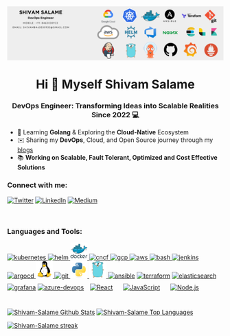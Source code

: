 <div>
<img align="center" src="banner.png">
</div>
<a href="https:&#x2F;&#x2F;www.canva.com&#x2F;design&#x2F;DAGSc8CXPDU&#x2F;iePAlKTJQOEdoucKuc1kNg&#x2F;view?utm_content=DAGSc8CXPDU&amp;utm_campaign=designshare&amp;utm_medium=embeds&amp;utm_source=link" target="_blank" rel="noopener"></a>
<h1 align="center">Hi 👋 Myself Shivam Salame</h1>
<h3 align="center">DevOps Engineer: Transforming Ideas into Scalable Realities Since 2022 💻 </h3>

- 🌱 Learning **Golang** & Exploring the **Cloud-Native** Ecosystem
- ✉️ Sharing my **DevOps**, Cloud, and Open Source journey through my [blogs](https://linktr.ee/shivamsalame)
- 📚 **Working on Scalable, Fault Tolerant, Optimized and Cost Effective Solutions**

<h3 align="left">Connect with me:</h3>

[![Twitter](https://img.shields.io/badge/Twitter-%231DA1F2.svg?style=for-the-badge&logo=Twitter&logoColor=white)](https://twitter.com/SalameShivam)
[![LinkedIn](https://img.shields.io/badge/linkedin-%230077B5.svg?style=for-the-badge&logo=linkedin&logoColor=white)](https://www.linkedin.com/in/shivamsalame/)
[![Medium](https://img.shields.io/badge/Medium-12100E?style=for-the-badge&logo=medium&logoColor=blue)](https://shivamsalame.medium.com/)

<!-- ## My Latest Blog Posts 👇 -->
<!-- HASHNODE_BLOG:START -->
<!-- <p align="left">
<a href="https://www.cloudraft.io/blog/migrating-vms-to-kubernetes-with-kubevirt?utm_source=blog&utm_medium=social&utm_campaign=kubevirt"><img src="https://github.com/YashPimple/YashPimple/assets/97302447/16acb995-7974-4c15-9e7a-a4c21edcb91b" alt="AWS-CodePipeline" width="250px" align="left" /></a>
<a href="https://www.cloudraft.io/blog/migrating-vms-to-kubernetes-with-kubevirt?utm_source=blog&utm_medium=social&utm_campaign=kubevirt"><strong>Migrating VMs to Kubernetes with Kubevirt</strong></a>
<br/> Hello everyone! 👋 In this blog, we gonna see how KubeVirt is revolutionizing IT infrastructure by seamlessly integrating VM-based workloads into Kubernetes clusters. The blog also explores the challenges of migrating VMs to Kubernetes, the role of KubeVirt in bridging the gap, and practical insights for successful migration.
</p>

</br></br>

<p align="left">
<a href="" title="Securing the Cloud: A Practical Guide to AWS WAF Implementation"><img src="https://github.com/YashPimple/YashPimple/assets/97302447/79e01cd9-858b-4d29-b08b-59d4bd5ff48b" width="250px" align="left" /></a>
<a href="https://yashpimple.hashnode.dev/securing-the-cloud-a-practical-guide-to-aws-waf-implementation" title="Scaling Your Containers with Amazon ECS and ECR: A Practical Tutorial"><strong>Securing the Cloud: A Practical Guide to AWS WAF Implementation</strong></a>
<br/> Hello everyone! 👋 In this blog we will delve into the realm of AWS WAF & Shield – two formidable weapons in the arsenal of AWS services dedicated to fortifying your digital defenses </p> -->

<!-- HASHNODE_BLOG:END -->
</br>

<h3 align="left">Languages and Tools:</h3>
<p align="left"> 
<a href="https://kubernetes.io" target="_blank" rel="noreferrer"> <img src="https://www.vectorlogo.zone/logos/kubernetes/kubernetes-icon.svg" alt="kubernetes" width="40" height="40"/> </a> 
<a href="https://helm.sh/" target="_blank" rel="noreferrer"> <img src="https://www.vectorlogo.zone/logos/helmsh/helmsh-icon.svg" alt="helm" width="40" height="40"/> </a> 
<a href="https://www.docker.com/" target="_blank" rel="noreferrer"> <img src="https://raw.githubusercontent.com/devicons/devicon/master/icons/docker/docker-original-wordmark.svg" alt="docker" width="40" height="40"/> </a> 
<a href="https://www.cncf.io/" target="_blank" rel="noreferrer"> <img src="https://www.vectorlogo.zone/logos/cncfio/cncfio-icon.svg" alt="cncf" width="40" height="40"/> </a> 
<a href="https://cloud.google.com" target="_blank" rel="noreferrer"> <img src="https://www.vectorlogo.zone/logos/google_cloud/google_cloud-icon.svg" alt="gcp" width="40" height="40"/> </a>
<a href="https://aws.amazon.com" target="_blank" rel="noreferrer"> <img src="https://cdn.cdnlogo.com/logos/a/19/aws.svg" alt="aws" width="40" height="40"/> </a> 
<a href="https://www.gnu.org/software/bash/" target="_blank" rel="noreferrer"> <img src="https://www.vectorlogo.zone/logos/gnu_bash/gnu_bash-official.svg" alt="bash" width="70" height="40"/> </a> 
<a href="https://www.jenkins.io" target="_blank"> <img src="https://www.vectorlogo.zone/logos/jenkins/jenkins-icon.svg" alt="jenkins" width="48" height="48"/> </a> 
<a href="https://argoproj.github.io/cd/" target="_blank" rel="noreferrer"> <img src="https://www.vectorlogo.zone/logos/argoprojio/argoprojio-icon.svg" alt="argocd" width="40" height="40"/> </a>
<a href="https://www.linux.org/" target="_blank" rel="noreferrer"> <img src="https://raw.githubusercontent.com/devicons/devicon/master/icons/linux/linux-original.svg" alt="linux" width="40" height="40"/> </a> 
<a href="https://git-scm.com/" target="_blank" rel="noreferrer"> <img src="https://www.vectorlogo.zone/logos/git-scm/git-scm-icon.svg" alt="git" width="40" height="40"/> </a> 
<a href="https://www.python.org" target="_blank" rel="noreferrer"> <img src="https://raw.githubusercontent.com/devicons/devicon/master/icons/python/python-original.svg" alt="python" width="40" height="40"/> </a> 
<a href="https://golang.org" target="_blank" rel="noreferrer"> <img src="https://raw.githubusercontent.com/devicons/devicon/master/icons/go/go-original.svg" alt="go" width="40" height="40"/> </a> 
<a href="https://www.ansible.com/" target="_blank" rel="noreferrer"><img src="https://www.vectorlogo.zone/logos/ansible/ansible-icon.svg" alt="ansible" width="40" height="40"/></a>
<a href="https://www.terraform.io/" target="_blank" rel="noreferrer"><img src="https://www.vectorlogo.zone/logos/terraformio/terraformio-icon.svg" alt="terraform" width="40" height="40"/></a>
<a href="https://www.elastic.co" target="_blank" rel="noreferrer"><img src="https://www.vectorlogo.zone/logos/elastic/elastic-icon.svg" alt="elasticsearch" width="40" height="40"/></a>
<a href="https://grafana.com" target="_blank" rel="noreferrer"><img src="https://www.vectorlogo.zone/logos/grafana/grafana-icon.svg" alt="grafana" width="40" height="40"/></a>
<a href="https://azure.microsoft.com/en-us/services/devops/" target="_blank" rel="noreferrer"><img src="https://www.vectorlogo.zone/logos/microsoft_azure/microsoft_azure-icon.svg" alt="azure-devops" width="40" height="40"/></a>
<a href="https://reactjs.org/" target="_blank"><img style="margin: 10px" src="https://profilinator.rishav.dev/skills-assets/react-original-wordmark.svg" alt="React" height="50" /></a>  
<a href="https://www.javascript.com/" target="_blank"><img style="margin: 10px" src="https://profilinator.rishav.dev/skills-assets/javascript-original.svg" alt="JavaScript" height="50" /></a>     
<a href="https://nodejs.org/" target="_blank"><img style="margin: 10px" src="https://profilinator.rishav.dev/skills-assets/nodejs-original-wordmark.svg" alt="Node.js" height="50" /></a> 
  
</p>
  
<br/>
    <a href="https://github.com/Shivam-Salame/github-readme-stats"><img alt="Shivam-Salame Github Stats" src="https://github-readme-stats.vercel.app/api?username=Shivam-Salame&show_icons=true&count_private=true&theme=react&hide_border=true&bg_color=0D1117" /></a>
    <a href="https://github.com/Shivam-Salame/github-readme-stats"><img alt="Shivam-Salame Top Languages" src="https://github-readme-stats.vercel.app/api/top-langs/?username=Shivam-Salame&langs_count=8&count_private=true&layout=compact&theme=react&hide_border=true&bg_color=0D1117" /></a>
<br/>

<p align="left">
    <a href="https://github-readme-streak-stats.herokuapp.com/?user=Shivam-Salame&">
        <img title="🔥 Get streak stats for your profile at git.io/streak-stats" alt="Shivam-Salame streak" src="https://github-readme-streak-stats.herokuapp.com/?user=Shivam-Salame&theme=black-ice&hide_border=true&stroke=0000&background=060A0CD0"/>
    </a>
</p>

